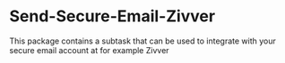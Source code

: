 # Send-Secure-Email-Zivver
This package contains a subtask that can be used to integrate with your secure email account at for example Zivver

